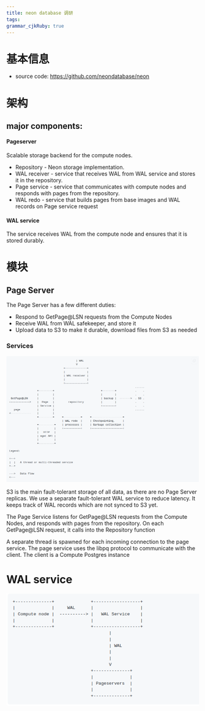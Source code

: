 ```yaml
---
title: neon database 调研
tags: 
grammar_cjkRuby: true
---
```

# 基本信息
- source code: https://github.com/neondatabase/neon

# 架构
## major components:
#### Pageserver

Scalable storage backend for the compute nodes.

 - Repository - Neon storage implementation.
 - WAL receiver - service that receives WAL from WAL service and stores it in the repository.
 - Page service - service that communicates with compute nodes and responds with pages from the repository.
 - WAL redo - service that builds pages from base images and WAL records on Page service request

#### WAL service

The service receives WAL from the compute node and ensures that it is stored durably.


# 模块

## Page Server

The Page Server has a few different duties:

 - Respond to GetPage@LSN requests from the Compute Nodes
 - Receive WAL from WAL safekeeper, and store it
 - Upload data to S3 to make it durable, download files from S3 as needed

### Services

![enter description here](./images/Screenshot_from_2022-11-04_13-12-27.png)

S3 is the main fault-tolerant storage of all data, as there are no Page Server replicas. We use a separate fault-tolerant WAL service to reduce latency. It keeps track of WAL records which are not synced to S3 yet.

The Page Service listens for GetPage@LSN requests from the Compute Nodes, and responds with pages from the repository. On each GetPage@LSN request, it calls into the Repository function

A separate thread is spawned for each incoming connection to the page service. The page service uses the libpq protocol to communicate with the client. The client is a Compute Postgres instance

# WAL service

![enter description here](./images/Screenshot_from_2022-11-04_13-09-03.png)

